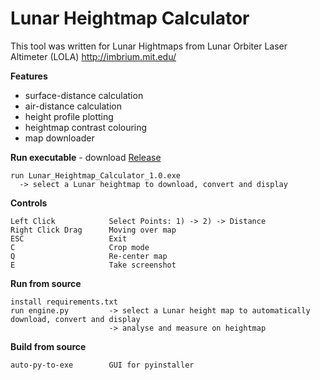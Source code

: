 # Lunar Heightmap Calculator


This tool was written for Lunar Hightmaps from Lunar Orbiter Laser Altimeter (LOLA) http://imbrium.mit.edu/

**Features**
* surface-distance calculation
* air-distance calculation
* height profile plotting
* heightmap contrast colouring
* map downloader

**Run executable** - download [Release](https://github.com/unconsciou5/Lunar_Heightmap_Calculator/releases)
```
run Lunar_Heightmap_Calculator_1.0.exe        
  -> select a Lunar heightmap to download, convert and display
```

**Controls**
```
Left Click            Select Points: 1) -> 2) -> Distance
Right Click Drag      Moving over map
ESC                   Exit
C                     Crop mode
Q                     Re-center map
E                     Take screenshot
```

**Run from source**
```
install requirements.txt
run engine.py         -> select a Lunar height map to automatically download, convert and display
                      -> analyse and measure on heightmap
```
**Build from source**
```
auto-py-to-exe        GUI for pyinstaller
```
